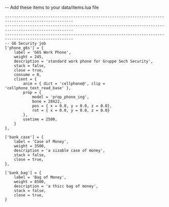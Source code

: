 -- Add these items to your data/items.lua file

    ----------------------------------------------------------------------------------------------------
	----------------------------------------------------------------------------------------------------
    ----------------------------------------------------------------------------------------------------
    -- G6 Security job
    ['phone_g6s'] = {
        label = 'G6S Work Phone',
        weight = 245,
        description = 'standard work phone for Gruppe Sech Security',
        stack = false,
        close = true,
        consume = 0,
        client = {
            anim = { dict = 'cellphone@', clip = 'cellphone_text_read_base' },
            prop = {
                model = 'prop_phone_ing',
                bone = 28422,
                pos = { x = 0.0, y = 0.0, z = 0.0},
                rot = { x = 0.0, y = 0.0, z = 0.0}
            },
            usetime = 2500,
        }
    },
    
    ['bank_case'] = {
        label = 'Case of Money',
        weight = 3500,
        description = 'a sizable case of money',
        stack = false,
        close = true,
    },
    
    ['bank_bag'] = {
        label = 'Bag of Money',
        weight = 8500,
        description = 'a thicc bag of money',
        stack = false,
        close = true,
    }
